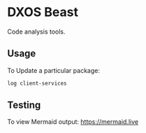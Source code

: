 # DXOS Beast

Code analysis tools.

## Usage

To Update a particular package:

```bash
log client-services
```

## Testing

To view Mermaid output: https://mermaid.live
